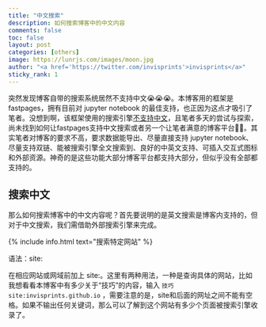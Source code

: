 ```yaml
---
title: "中文搜索"
description: 如何搜索博客中的中文内容
comments: false
toc: false
layout: post
categories: [others]
image: https://lunrjs.com/images/moon.jpg
author: "<a href='https://twitter.com/invisprints'>invisprints</a>"
sticky_rank: 1
---
```


突然发现博客自带的搜索系统居然不支持中文😭😭😭。本博客用的框架是fastpages，拥有目前对 jupyter notebook 的最佳支持，也正因为这点才吸引了笔者。没想到啊，该框架使用的搜索引擎[不支持中文](https://github.com/fastai/fastpages#toggle-search-visibility)，且笔者多天的尝试与探索，尚未找到如何让fastpages支持中文搜索或者另一个让笔者满意的博客平台🙍‍♂️。其实笔者对博客的要求不高，要求数据能导出、尽量直接支持 jupyter notebook、尽量支持双链、能被搜索引擎全文搜索到、良好的中英文支持、可插入交互式图标和外部资源。神奇的是这些功能大部分博客平台都支持大部分，但似乎没有全部都支持的。

## 搜索中文
那么如何搜索博客中的中文内容呢？首先要说明的是英文搜索是博客内支持的，但对于中文搜索，我们需借助外部搜索引擎来完成。

{% include info.html text="搜索特定网站" %}

语法：site:

在相应网站或网域前加上 site:。这里有两种用法，一种是查询具体的网站，比如我想看看本博客中有多少关于“技巧”的内容，输入 `技巧 site:invisprints.github.io` ，需要注意的是，site和后面的网址之间不能有空格。如果不输出任何关键词，那么可以了解到这个网站有多少个页面被搜索引擎收录了。